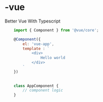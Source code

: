 # -vue
Better Vue With Typescript
```javascript
    import { Component } from '@vue/core';

    @Component({
        el: 'vue-app',
        template : `
            <div>
                Hello world
            </div> 
        ` 
    })
    
    
    class AppComponent {
        // component logic
    }
    
```
